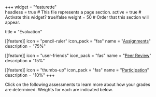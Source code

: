 +++
widget = "featurette"  
headless = true  # This file represents a page section.
active = true  # Activate this widget? true/false
weight = 50  # Order that this section will appear.

title = "Evaluation"

[[feature]]
  icon = "pencil-ruler"
  icon_pack = "fas"
  name = "<a href='/evaluation/assignments'>Assignments</a>"
  description = "75%"
  
[[feature]]
  icon = "user-friends"
  icon_pack = "fas"
  name = "<a href='/evaluation/peer-review'>Peer Review</a>"
  description = "15%"  
  
[[feature]]
  icon = "thumbs-up"
  icon_pack = "fas"
  name = "<a href='/evaluation/participation'>Participation</a>"
  description = "10%"
+++

Click on the following assessments to learn more about how your grades are determined. Weights for each are indicated below.


